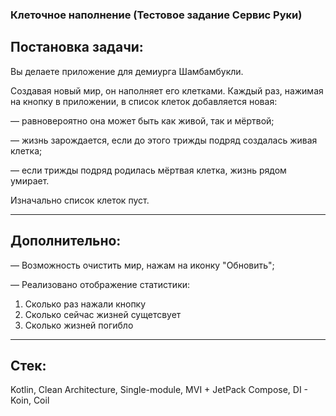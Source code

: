 ### Клеточное наполнение (Тестовое задание Сервис Руки)
## Постановка задачи:
Вы делаете приложение для демиурга Шамбамбукли. 

Создавая новый мир, он наполняет его клетками. Каждый раз, нажимая на кнопку в приложении, в список клеток добавляется новая:

— равновероятно она может быть как живой, так и мёртвой;

— жизнь зарождается, если до этого трижды подряд создалась живая клетка;

— если трижды подряд родилась мёртвая клетка, жизнь рядом умирает. 

Изначально список клеток пуст.

----------------
## Дополнительно:
— Возможность очистить мир, нажам на иконку "Обновить";

— Реализовано отображение статистики:
1. Сколько раз нажали кнопку
2. Сколько сейчас жизней сущетсвует
3. Сколько жизней погибло

--------------
## Стек:
Kotlin, Clean Architecture, Single-module, MVI + JetPack Compose, DI - Koin, Coil
